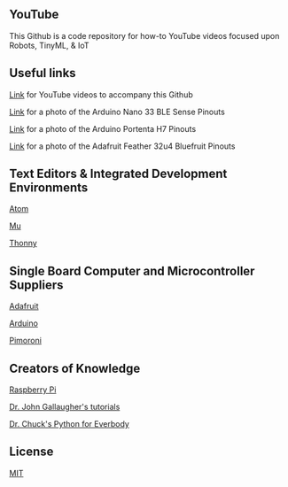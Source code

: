## YouTube

This Github is a code repository for how-to YouTube videos focused upon Robots, TinyML, & IoT

## Useful links

[Link](https://www.youtube.com/channel/UCDuWq2wFqeVII1KC7grySRg) for YouTube videos to accompany this Github

[Link](https://github.com/AnchorageBot/YouTube/blob/master/pinoutNano33bleSense%20copy.jpg) for a photo of the Arduino Nano 33 BLE Sense Pinouts

[Link](https://github.com/AnchorageBot/YouTube/blob/master/pinoutPortentaH7.pdf) for a photo of the Arduino Portenta H7 Pinouts

[Link](https://github.com/AnchorageBot/YouTube/blob/master/pinoutBlueFeather32copy.png) for a photo of the Adafruit Feather 32u4 Bluefruit Pinouts

## Text Editors & Integrated Development Environments

[Atom](https://atom.io)

[Mu](https://codewith.mu)

[Thonny](https://thonny.org)

## Single Board Computer and Microcontroller Suppliers

[Adafruit](https://www.adafruit.com)

[Arduino](https://www.arduino.cc)

[Pimoroni](https://shop.pimoroni.com)

## Creators of Knowledge

[Raspberry Pi](https://www.raspberrypi.org)

[Dr. John Gallaugher's tutorials](https://gallaugher.com)

[Dr. Chuck's Python for Everbody](https://www.py4e.com)

## License
[MIT](https://choosealicense.com/licenses/mit/)
